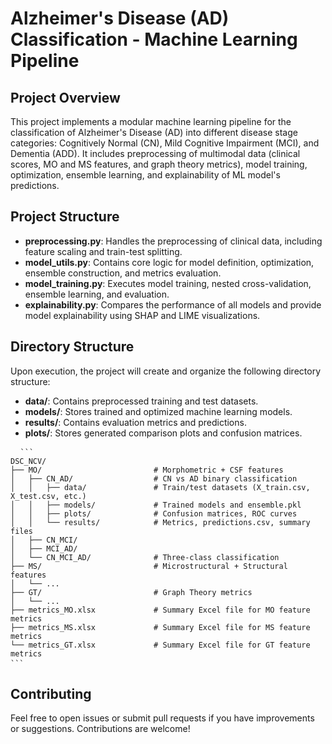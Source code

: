 # Alzheimer's Disease (AD) Classification - Machine Learning Pipeline

## Project Overview
This project implements a modular machine learning pipeline for the classification of Alzheimer's Disease (AD) into different disease stage categories: Cognitively Normal (CN), Mild Cognitive Impairment (MCI), and Dementia (ADD). It includes preprocessing of multimodal data (clinical scores, MO and MS features, and graph theory metrics), model training, optimization, ensemble learning, and explainability of ML model's predictions.




## Project Structure
- **preprocessing.py**: Handles the preprocessing of clinical data, including feature scaling and train-test splitting.
- **model_utils.py**: Contains core logic for model definition, optimization, ensemble construction, and metrics evaluation.
- **model_training.py**: Executes model training, nested cross-validation, ensemble learning, and evaluation.
- **explainability.py**: Compares the performance of all models and provide model explainability using SHAP and LIME visualizations.

## Directory Structure
Upon execution, the project will create and organize the following directory structure:
- **data/**: Contains preprocessed training and test datasets.
- **models/**: Stores trained and optimized machine learning models.
- **results/**: Contains evaluation metrics and predictions.
- **plots/**: Stores generated comparison plots and confusion matrices.

<pre> <code> ``` 
DSC_NCV/
├── MO/                         # Morphometric + CSF features
│   ├── CN_AD/                  # CN vs AD binary classification
│   │   ├── data/               # Train/test datasets (X_train.csv, X_test.csv, etc.)
│   │   ├── models/             # Trained models and ensemble.pkl
│   │   ├── plots/              # Confusion matrices, ROC curves
│   │   └── results/            # Metrics, predictions.csv, summary files
│   ├── CN_MCI/
│   ├── MCI_AD/
│   └── CN_MCI_AD/              # Three-class classification
├── MS/                         # Microstructural + Structural features
│   └── ...
├── GT/                         # Graph Theory metrics
│   └── ...
├── metrics_MO.xlsx             # Summary Excel file for MO feature metrics
├── metrics_MS.xlsx             # Summary Excel file for MS feature metrics
└── metrics_GT.xlsx             # Summary Excel file for GT feature metrics
``` </code> </pre>

## Contributing
Feel free to open issues or submit pull requests if you have improvements or suggestions. Contributions are welcome!